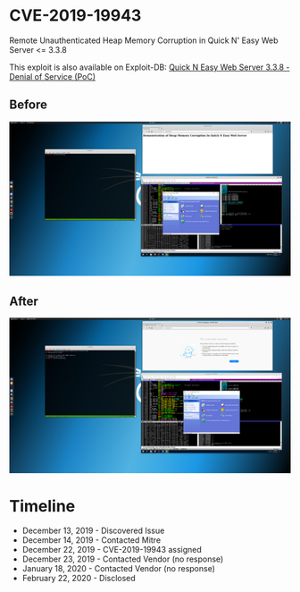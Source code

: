 # CVE-2019-19943
Remote Unauthenticated Heap Memory Corruption in Quick N' Easy Web Server &lt;= 3.3.8

This exploit is also available on Exploit-DB: [Quick N Easy Web Server 3.3.8 - Denial of Service (PoC)](https://www.exploit-db.com/exploits/48111)

## Before

![screenshot](assets/before.PNG)

## After

![screenshot](assets/after.PNG)

# Timeline

- December 13, 2019 - Discovered Issue
- December 14, 2019 - Contacted Mitre
- December 22, 2019 - CVE-2019-19943 assigned
- December 23, 2019 - Contacted Vendor (no response)
- January 18, 2020 - Contacted Vendor (no response)
- February 22, 2020 - Disclosed
